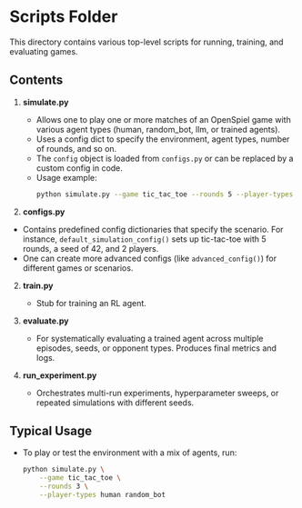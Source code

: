 # Scripts Folder

This directory contains various top-level scripts for running, training, and evaluating games.

## Contents

1. **simulate.py**
   - Allows one to play one or more matches of an OpenSpiel game with various agent types (human, random_bot, llm, or trained agents).
   - Uses a config dict to specify the environment, agent types, number of rounds, and so on.
   - The `config` object is loaded from `configs.py` or can be replaced by a custom config in code.
   - Usage example:
     ```bash
     python simulate.py --game tic_tac_toe --rounds 5 --player-types human random_bot
     ```

2. **configs.py**
- Contains predefined config dictionaries that specify the scenario. For instance,
`default_simulation_config()` sets up tic-tac-toe with 5 rounds, a seed of 42, and 2 players.
- One can create more advanced configs (like `advanced_config()`) for different games or scenarios.


2. **train.py**
   - Stub for training an RL agent.

3. **evaluate.py**
   - For systematically evaluating a trained agent across multiple episodes, seeds, or opponent types. Produces final metrics and logs.

4. **run_experiment.py**
   - Orchestrates multi-run experiments, hyperparameter sweeps, or repeated simulations with different seeds.

## Typical Usage

- To play or test the environment with a mix of agents, run:
  ```bash
  python simulate.py \
      --game tic_tac_toe \
      --rounds 3 \
      --player-types human random_bot
